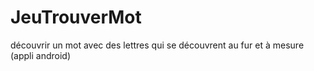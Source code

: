# JeuTrouverMot
découvrir un mot avec des lettres qui se découvrent au fur et à mesure (appli android)
